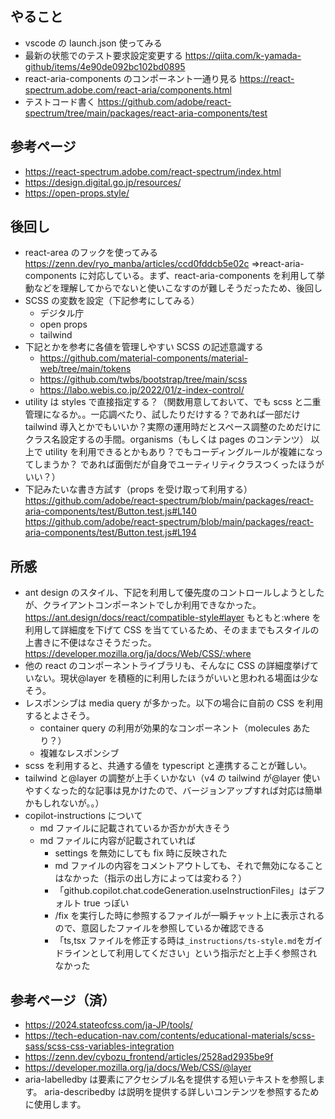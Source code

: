 ## やること

- vscode の launch.json 使ってみる
- 最新の状態でのテスト要求設定変更する
  https://qiita.com/k-yamada-github/items/4e90de092bc102bd0895
- react-aria-components のコンポーネント一通り見る
  https://react-spectrum.adobe.com/react-aria/components.html
- テストコード書く
  https://github.com/adobe/react-spectrum/tree/main/packages/react-aria-components/test

## 参考ページ

- https://react-spectrum.adobe.com/react-spectrum/index.html
- https://design.digital.go.jp/resources/
- https://open-props.style/

## 後回し

- react-area のフックを使ってみる
  https://zenn.dev/ryo_manba/articles/ccd0fddcb5e02c
  ⇒react-aria-components に対応している。まず、react-aria-components を利用して挙動などを理解してからでないと使いこなすのが難しそうだったため、後回し
- SCSS の変数を設定（下記参考にしてみる）
  - デジタル庁
  - open props
  - tailwind
- 下記とかを参考に各値を管理しやすい SCSS の記述意識する
  - https://github.com/material-components/material-web/tree/main/tokens
  - https://github.com/twbs/bootstrap/tree/main/scss
  - https://labo.webis.co.jp/2022/01/z-index-control/
- utility は styles で直接指定する？（関数用意しておいて、でも scss と二重管理になるか。。一応調べたり、試したりだけする？であれば一部だけ tailwind 導入とかでもいいか？実際の運用時だとスペース調整のためだけにクラス名設定するの手間。organisms（もしくは pages のコンテンツ） 以上で utility を利用できるとかもあり？でもコーディングルールが複雑になってしまうか？ であれば面倒だが自身でユーティリティクラスつくったほうがいい？）
- 下記みたいな書き方試す（props を受け取って利用する）
  https://github.com/adobe/react-spectrum/blob/main/packages/react-aria-components/test/Button.test.js#L140
  https://github.com/adobe/react-spectrum/blob/main/packages/react-aria-components/test/Button.test.js#L194

## 所感

- ant design のスタイル、下記を利用して優先度のコントロールしようとしたが、クライアントコンポーネントでしか利用できなかった。
  https://ant.design/docs/react/compatible-style#layer
  もともと:where を利用して詳細度を下げて CSS を当てているため、そのままでもスタイルの上書きに不便はなさそうだった。
  https://developer.mozilla.org/ja/docs/Web/CSS/:where
- 他の react のコンポーネントライブラリも、そんなに CSS の詳細度挙げていない。現状@layer を積極的に利用したほうがいいと思われる場面は少なそう。
- レスポンシブは media query が多かった。以下の場合に自前の CSS を利用するとよさそう。
  - container query の利用が効果的なコンポーネント（molecules あたり？）
  - 複雑なレスポンシブ
- scss を利用すると、共通する値を typescript と連携することが難しい。
- tailwind と@layer の調整が上手くいかない（v4 の tailwind が@layer 使いやすくなった的な記事は見かけたので、バージョンアップすれば対応は簡単かもしれないが。。）
- copilot-instructions について
  - md ファイルに記載されているか否かが大きそう
  - md ファイルに内容が記載されていれば
    - settings を無効にしても fix 時に反映された
    - md ファイルの内容をコメントアウトしても、それで無効になることはなかった（指示の出し方によっては変わる？）
    - 「github.copilot.chat.codeGeneration.useInstructionFiles」はデフォルト true っぽい
    - /fix を実行した時に参照するファイルが一瞬チャット上に表示されるので、意図したファイルを参照しているか確認できる
    - 「ts,tsx ファイルを修正する時は`_instructions/ts-style.md`をガイドラインとして利用してください」という指示だと上手く参照されなかった

## 参考ページ（済）

- https://2024.stateofcss.com/ja-JP/tools/
- https://tech-education-nav.com/contents/educational-materials/scss-sass/scss-css-variables-integration
- https://zenn.dev/cybozu_frontend/articles/2528ad2935be9f
- https://developer.mozilla.org/ja/docs/Web/CSS/@layer
- aria-labelledby は要素にアクセシブル名を提供する短いテキストを参照します。 aria-describedby は説明を提供する詳しいコンテンツを参照するために使用します。
